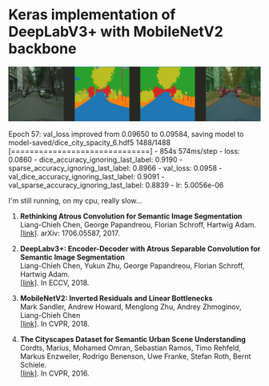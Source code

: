 # Keras implementation of DeepLabV3+ with MobileNetV2 backbone

![cityscapes_img_1](images/dice-spacity-6.png "cityscapes predict")

Epoch 57: val_loss improved from 0.09650 to 0.09584, saving model to model-saved/dice_city_spacity_6.hdf5
1488/1488 [==============================] - 854s 574ms/step - loss: 0.0860 - dice_accuracy_ignoring_last_label: 0.9190 - sparse_accuracy_ignoring_last_label: 0.8966 - val_loss: 0.0958 - val_dice_accuracy_ignoring_last_label: 0.9091 - val_sparse_accuracy_ignoring_last_label: 0.8839 - lr: 5.0056e-06

I'm still running, on my cpu, really slow...


1. **Rethinking Atrous Convolution for Semantic Image Segmentation**<br/>
    Liang-Chieh Chen, George Papandreou, Florian Schroff, Hartwig Adam.<br/>
    [[link]](http://arxiv.org/abs/1706.05587). arXiv: 1706.05587, 2017.

2. **DeepLabv3+: Encoder-Decoder with Atrous Separable Convolution for Semantic Image Segmentation**<br/>
    Liang-Chieh Chen, Yukun Zhu, George Papandreou, Florian Schroff, Hartwig Adam.<br/>
    [[link]](https://arxiv.org/abs/1802.02611). In ECCV, 2018.

3. **MobileNetV2: Inverted Residuals and Linear Bottlenecks**<br/>
    Mark Sandler, Andrew Howard, Menglong Zhu, Andrey Zhmoginov, Liang-Chieh Chen<br/>
    [[link]](https://arxiv.org/abs/1801.04381). In CVPR, 2018.

4. **The Cityscapes Dataset for Semantic Urban Scene Understanding**<br/>
    Cordts, Marius, Mohamed Omran, Sebastian Ramos, Timo Rehfeld, Markus Enzweiler, Rodrigo Benenson, Uwe Franke, Stefan Roth, Bernt Schiele. <br/>
    [[link]](https://www.cityscapes-dataset.com/). In CVPR, 2016.
